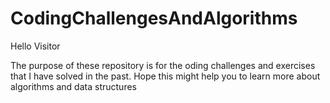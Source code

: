 # CodingChallengesAndAlgorithms

Hello Visitor

The purpose of these repository is for the oding challenges and exercises that I have solved in the past.
Hope this might help you to learn more about algorithms and data structures
